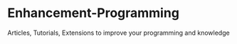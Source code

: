 # Enhancement-Programming
Articles, Tutorials, Extensions to improve your programming and knowledge
